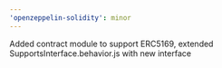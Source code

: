 ```yaml
---
'openzeppelin-solidity': minor
---
```


Added contract module to support ERC5169, extended SupportsInterface.behavior.js with new interface
